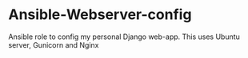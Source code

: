 # Ansible-Webserver-config
Ansible role to config my personal Django web-app. This uses Ubuntu server, Gunicorn and Nginx
